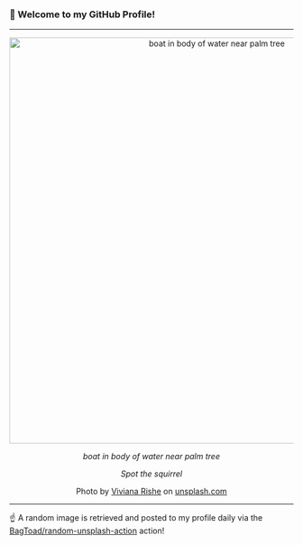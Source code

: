 ### 👋 Welcome to my GitHub Profile!

----

<div align="center">
  <img width="720" src="https://images.unsplash.com/photo-1528916768579-e42d96aacffc?crop=entropy&cs=tinysrgb&fit=max&fm=jpg&ixid=M3w1NTI0OTR8MHwxfHJhbmRvbXx8fHx8fHx8fDE3MzQ5MzQzOTJ8&ixlib=rb-4.0.3&q=80&w=1080" alt="boat in body of water near palm tree">
  
  <em>boat in body of water near palm tree</em>
  
  <em>Spot the squirrel</em>
  
  Photo by [Viviana Rishe](https://www.vivianarishe.com/) on [unsplash.com](https://unsplash.com/)
</div>

----

☝️ A random image is retrieved and posted to my profile daily via the [BagToad/random-unsplash-action](https://github.com/BagToad/random-unsplash-action) action!
